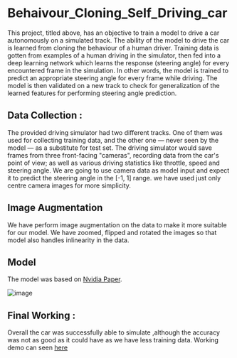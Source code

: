 # Behaivour_Cloning_Self_Driving_car

This project, titled above, has an objective to train a model to drive a car autonomously on a simulated track. The ability of the model to drive the car is learned from cloning the behaviour of a human driver. Training data is gotten from examples of a human driving in the simulator, then fed into a deep learning network which learns the response (steering angle) for every encountered frame in the simulation. In other words, the model is trained to predict an appropriate steering angle for every frame while driving. The model is then validated on a new track to check for generalization of the learned features for performing steering angle prediction.

## Data Collection :
The provided driving simulator had two different tracks. One of them was used for collecting training data, and the other one — never seen by the model — as a substitute for test set.
The driving simulator would save frames from three front-facing "cameras", recording data from the car's point of view; as well as various driving statistics like throttle, speed and steering angle. We are going to use camera data as model input and expect it to predict the steering angle in the [-1, 1] range.
we have used just only centre camera images for more simplicity.

## Image Augmentation
 We have perform image augmentation on the data to make it more suitable for our model.
 We have zoomed, flipped and rotated the images so that model also handles inlinearity in the data.
 
 ## Model
 The model was based on [Nvidia Paper](https://arxiv.org/abs/1604.07316). 
 
 
 
 ![image](https://user-images.githubusercontent.com/68099982/189867949-c3a5c937-cd06-40c7-af13-fdf1db0ea18d.png)
 
 
 
 ## Final Working :
 Overall the car was successfully able to simulate ,although the accuracy was not as good as it could have as we have less training data.
 Working demo can seen [here](https://youtu.be/v02acUNNKBM)
